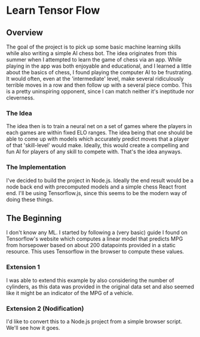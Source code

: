 # Learn Tensor Flow

## Overview

The goal of the project is to pick up some basic machine learning skills while also writing a simple AI chess bot. The idea originates from this summer when I attempted to learn the game of chess via an app. While playing in the app was both enjoyable and educational, and I learned a little about the basics of chess, I found playing the computer AI to be frustrating. It would often, even at the 'intermediate' level, make several ridiculously terrible moves in a row and then follow up with a several piece combo. This is a pretty uninspiring opponent, since I can match neither it's ineptitude nor cleverness. 

### The Idea

The idea then is to train a neural net on a set of games where the players in each games are within fixed ELO ranges. The idea being that one should be able to come up with models which accurately predict moves that a player of that 'skill-level' would make. Ideally, this would create a compelling and fun AI for players of any skill to compete with. That's the idea anyways. 

### The Implementation

I've decided to build the project in Node.js. Ideally the end result would be a node back end with precomputed models and a simple chess React front end. I'll be using Tensorflow.js, since this seems to be the modern way of doing these things. 

## The Beginning

I don't know any ML. I started by following a (very basic) guide I found on Tensorflow's website which computes a linear model that predicts MPG from horsepower based on about 200 datapoints provided in a static resource. This uses Tensorflow in the browser to compute these values.

### Extension 1

I was able to extend this example by also considering the number of cylinders, as this data was provided in the original data set and also seemed like it might be an indicator of the MPG of a vehicle. 

### Extension 2 (Nodification)

I'd like to convert this to a Node.js project from a simple browser script. We'll see how it goes.
